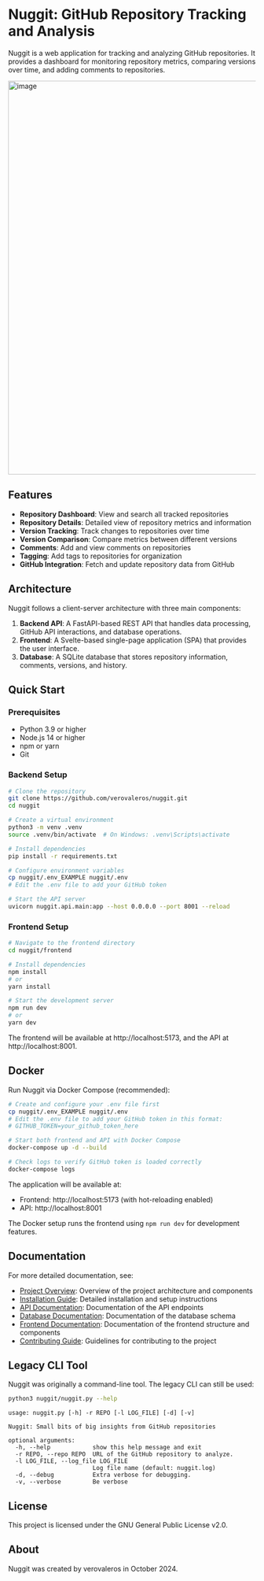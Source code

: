 # Nuggit: GitHub Repository Tracking and Analysis

Nuggit is a web application for tracking and analyzing GitHub repositories. It provides a dashboard for monitoring repository metrics, comparing versions over time, and adding comments to repositories.

<img width="800" alt="image" src="https://github.com/user-attachments/assets/9c83975c-2139-4ee6-9e7a-6cbcb687792e">

## Features

- **Repository Dashboard**: View and search all tracked repositories
- **Repository Details**: Detailed view of repository metrics and information
- **Version Tracking**: Track changes to repositories over time
- **Version Comparison**: Compare metrics between different versions
- **Comments**: Add and view comments on repositories
- **Tagging**: Add tags to repositories for organization
- **GitHub Integration**: Fetch and update repository data from GitHub

## Architecture

Nuggit follows a client-server architecture with three main components:

1. **Backend API**: A FastAPI-based REST API that handles data processing, GitHub API interactions, and database operations.
2. **Frontend**: A Svelte-based single-page application (SPA) that provides the user interface.
3. **Database**: A SQLite database that stores repository information, comments, versions, and history.

## Quick Start

### Prerequisites

- Python 3.9 or higher
- Node.js 14 or higher
- npm or yarn
- Git

### Backend Setup

```bash
# Clone the repository
git clone https://github.com/verovaleros/nuggit.git
cd nuggit

# Create a virtual environment
python3 -m venv .venv
source .venv/bin/activate  # On Windows: .venv\Scripts\activate

# Install dependencies
pip install -r requirements.txt

# Configure environment variables
cp nuggit/.env_EXAMPLE nuggit/.env
# Edit the .env file to add your GitHub token

# Start the API server
uvicorn nuggit.api.main:app --host 0.0.0.0 --port 8001 --reload
```

### Frontend Setup

```bash
# Navigate to the frontend directory
cd nuggit/frontend

# Install dependencies
npm install
# or
yarn install

# Start the development server
npm run dev
# or
yarn dev
```

The frontend will be available at http://localhost:5173, and the API at http://localhost:8001.

## Docker

Run Nuggit via Docker Compose (recommended):

```bash
# Create and configure your .env file first
cp nuggit/.env_EXAMPLE nuggit/.env
# Edit the .env file to add your GitHub token in this format:
# GITHUB_TOKEN=your_github_token_here

# Start both frontend and API with Docker Compose
docker-compose up -d --build

# Check logs to verify GitHub token is loaded correctly
docker-compose logs
```

The application will be available at:
- Frontend: http://localhost:5173 (with hot-reloading enabled)
- API: http://localhost:8001

The Docker setup runs the frontend using `npm run dev` for development features.

## Documentation

For more detailed documentation, see:

- [Project Overview](docs/PROJECT_OVERVIEW.md): Overview of the project architecture and components
- [Installation Guide](docs/INSTALLATION.md): Detailed installation and setup instructions
- [API Documentation](docs/API.md): Documentation of the API endpoints
- [Database Documentation](docs/DATABASE.md): Documentation of the database schema
- [Frontend Documentation](docs/FRONTEND.md): Documentation of the frontend structure and components
- [Contributing Guide](docs/CONTRIBUTING.md): Guidelines for contributing to the project

## Legacy CLI Tool

Nuggit was originally a command-line tool. The legacy CLI can still be used:

```bash
python3 nuggit/nuggit.py --help
```

```
usage: nuggit.py [-h] -r REPO [-l LOG_FILE] [-d] [-v]

Nuggit: Small bits of big insights from GitHub repositories

optional arguments:
  -h, --help            show this help message and exit
  -r REPO, --repo REPO  URL of the GitHub repository to analyze.
  -l LOG_FILE, --log_file LOG_FILE
                        Log file name (default: nuggit.log)
  -d, --debug           Extra verbose for debugging.
  -v, --verbose         Be verbose
```

## License

This project is licensed under the GNU General Public License v2.0.

## About

Nuggit was created by verovaleros in October 2024.
